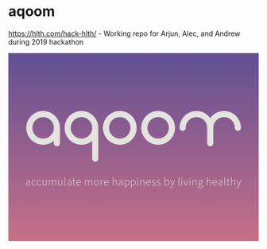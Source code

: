 # aqoom
https://hlth.com/hack-hlth/ - Working repo for Arjun, Alec, and Andrew during 2019 hackathon 

![alt text](https://github.com/uxdrew/aqoom/blob/design/images/_logo.png "Branding")

